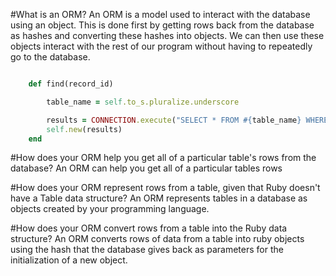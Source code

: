 #What is an ORM?
An ORM is a model used to interact with the database using an object. This is done first by getting rows back from the 
database as hashes and converting these hashes into objects. We can then use these objects interact with the rest of our
program without having to repeatedly go to the database.

```ruby

    def find(record_id)

        table_name = self.to_s.pluralize.underscore

        results = CONNECTION.execute("SELECT * FROM #{table_name} WHERE id = #{record_id}").first
        self.new(results)
    end
```

#How does your ORM help you get all of a particular table's rows from the database?
An ORM can help you get all of a particular tables rows


#How does your ORM represent rows from a table, given that Ruby doesn't have a Table data structure?
An ORM represents tables in a database as objects created by your programming language.


#How does your ORM convert rows from a table into the Ruby data structure?
An ORM converts rows of data from a table into ruby objects using the hash that the database gives back as parameters
for the initialization of a new object.
